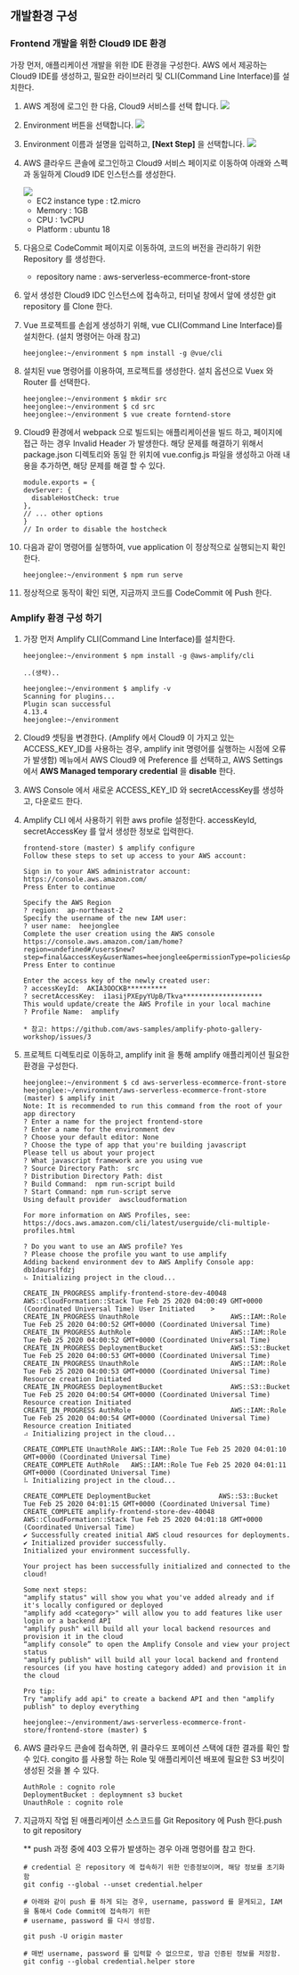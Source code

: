 ## 개발환경 구성
### Frontend 개발을 위한 Cloud9 IDE 환경

가장 먼저, 애플리케이션 개발을 위한 IDE 환경을 구성한다. AWS 에서 제공하는 Cloud9 IDE를 생성하고, 필요한 라이브러리 및 CLI(Command Line Interface)를 설치한다.

1. AWS 계정에 로그인 한 다음, Cloud9 서비스를 선택 합니다.
    <img src="./media/../../media/select_cloud9.png">

2. Environment 버튼을 선택합니다.
    <img src="./media/../../media/click_environment.png">

3. Environment 이름과 설명을 입력하고, **[Next Step]** 을 선택합니다.
   <img src="./../media/input_envname_desc.png">

4. AWS 클라우드 콘솔에 로그인하고 Cloud9 서비스 페이지로 이동하여 아래와 스펙과 동일하게 Cloud9 IDE 인스턴스를 생성한다.
    
    <img src="./../media/input_ide_spec.png">
    
    - EC2 instance type : t2.micro
    - Memory : 1GB
    - CPU : 1vCPU
    - Platform : ubuntu 18
5. 다음으로 CodeCommit 페이지로 이동하여, 코드의 버전을 관리하기 위한 Repository 를 생성한다.
   - repository name : aws-serverless-ecommerce-front-store
    
6. 앞서 생성한 Cloud9 IDC 인스턴스에 접속하고, 터미널 창에서 앞에 생성한 git repository 를 Clone 한다.
7. Vue 프로젝트를 손쉽게 생성하기 위해, vue CLI(Command Line Interface)를 설치한다. (설치 명령어는 아래 참고)

    ```
    heejonglee:~/environment $ npm install -g @vue/cli
    ```

8. 설치된 vue 명령어를 이용하여, 프로젝트를 생성한다. 설치 옵션으로 Vuex 와 Router 를 선택한다.

    ```
    heejonglee:~/environment $ mkdir src
    heejonglee:~/environment $ cd src
    heejonglee:~/environment $ vue create forntend-store 
    ```

9.  Cloud9 환경에서 webpack 으로 빌드되는 애플리케이션을 빌드 하고, 페이지에 접근 하는 경우  Invalid Header 가 발생한다. 해당 문제를 해결하기 위해서 package.json 디렉토리와 동일 한 위치에 vue.config.js 파일을 생성하고 아래 내용을 추가하면, 해당 문제를 해결 할 수 있다.

    ```
    module.exports = {
    devServer: {
      disableHostCheck: true
    },
    // ... other options
    }
    // In order to disable the hostcheck
    ```

10. 다음과 같이 명령어를 실행하여, vue application 이 정상적으로 실행되는지 확인한다.
    ```
    heejonglee:~/environment $ npm run serve 
    ```
11. 정상적으로 동작이 확인 되면, 지금까지 코드를 CodeCommit 에 Push 한다.


### Amplify 환경 구성 하기 

1. 가장 먼저 Amplify CLI(Command Line Interface)를 설치한다.
    ```
    heejonglee:~/environment $ npm install -g @aws-amplify/cli
    
    ..(생략)..

    heejonglee:~/environment $ amplify -v
    Scanning for plugins...
    Plugin scan successful
    4.13.4
    heejonglee:~/environment 
    ```

2. Cloud9 셋팅을 변경한다. (Amplify 에서 Cloud9 이 가지고 있는 ACCESS_KEY_ID를 사용하는 경우, amplify init 명령어를 실행하는 시점에 오류가 발생함) 메뉴에서 AWS Cloud9 에 Preference 를 선택하고, AWS Settings 에서 **AWS Managed temporary credential** 을 **disable** 한다. 

3. AWS Console 에서 새로운 ACCESS_KEY_ID 와 secretAccessKey를 생성하고, 다운로드 한다.

4. Amplify CLI 에서 사용하기 위한 aws profile 설정한다. accessKeyId, secretAccessKey 를 앞서 생성한 정보로 입력한다.

    ```    
    frontend-store (master) $ amplify configure
    Follow these steps to set up access to your AWS account:
    
    Sign in to your AWS administrator account:
    https://console.aws.amazon.com/
    Press Enter to continue
    
    Specify the AWS Region
    ? region:  ap-northeast-2
    Specify the username of the new IAM user:
    ? user name:  heejonglee
    Complete the user creation using the AWS console
    https://console.aws.amazon.com/iam/home?region=undefined#/users$new?step=final&accessKey&userNames=heejonglee&permissionType=policies&policies=arn:aws:iam::aws:policy%2FAdministratorAccess
    Press Enter to continue
    
    Enter the access key of the newly created user:
    ? accessKeyId:  AKIA3OOCKB**********
    ? secretAccessKey:  i1asijPXEpyYUpB/Tkva********************
    This would update/create the AWS Profile in your local machine
    ? Profile Name:  amplify
    
    * 참고: https://github.com/aws-samples/amplify-photo-gallery-workshop/issues/3
    ```

5. 프로젝트 디렉토리로 이동하고, amplify init 을 통해 amplify 애플리케이션 필요한 환경을 구성한다.
    ```
    heejonglee:~/environment $ cd aws-serverless-ecommerce-front-store 
    heejonglee:~/environment/aws-serverless-ecommerce-front-store (master) $ amplify init
    Note: It is recommended to run this command from the root of your app directory
    ? Enter a name for the project frontend-store
    ? Enter a name for the environment dev
    ? Choose your default editor: None
    ? Choose the type of app that you're building javascript
    Please tell us about your project
    ? What javascript framework are you using vue
    ? Source Directory Path:  src
    ? Distribution Directory Path: dist
    ? Build Command:  npm run-script build
    ? Start Command: npm run-script serve
    Using default provider  awscloudformation
    
    For more information on AWS Profiles, see:
    https://docs.aws.amazon.com/cli/latest/userguide/cli-multiple-profiles.html
    
    ? Do you want to use an AWS profile? Yes
    ? Please choose the profile you want to use amplify
    Adding backend environment dev to AWS Amplify Console app: db1daurslfdzj
    ⠦ Initializing project in the cloud...
    
    CREATE_IN_PROGRESS amplify-frontend-store-dev-40048 AWS::CloudFormation::Stack Tue Feb 25 2020 04:00:49 GMT+0000 (Coordinated Universal Time) User Initiated    >         
    CREATE_IN_PROGRESS UnauthRole                       AWS::IAM::Role             Tue Feb 25 2020 04:00:52 GMT+0000 (Coordinated Universal Time)                            
    CREATE_IN_PROGRESS AuthRole                         AWS::IAM::Role             Tue Feb 25 2020 04:00:52 GMT+0000 (Coordinated Universal Time)                            
    CREATE_IN_PROGRESS DeploymentBucket                 AWS::S3::Bucket            Tue Feb 25 2020 04:00:53 GMT+0000 (Coordinated Universal Time)                            
    CREATE_IN_PROGRESS UnauthRole                       AWS::IAM::Role             Tue Feb 25 2020 04:00:53 GMT+0000 (Coordinated Universal Time) Resource creation Initiated
    CREATE_IN_PROGRESS DeploymentBucket                 AWS::S3::Bucket            Tue Feb 25 2020 04:00:54 GMT+0000 (Coordinated Universal Time) Resource creation Initiated
    CREATE_IN_PROGRESS AuthRole                         AWS::IAM::Role             Tue Feb 25 2020 04:00:54 GMT+0000 (Coordinated Universal Time) Resource creation Initiated
    ⠴ Initializing project in the cloud...
    
    CREATE_COMPLETE UnauthRole AWS::IAM::Role Tue Feb 25 2020 04:01:10 GMT+0000 (Coordinated Universal Time) 
    CREATE_COMPLETE AuthRole   AWS::IAM::Role Tue Feb 25 2020 04:01:11 GMT+0000 (Coordinated Universal Time) 
    ⠧ Initializing project in the cloud...
    
    CREATE_COMPLETE DeploymentBucket                 AWS::S3::Bucket            Tue Feb 25 2020 04:01:15 GMT+0000 (Coordinated Universal Time) 
    CREATE_COMPLETE amplify-frontend-store-dev-40048 AWS::CloudFormation::Stack Tue Feb 25 2020 04:01:18 GMT+0000 (Coordinated Universal Time) 
    ✔ Successfully created initial AWS cloud resources for deployments.
    ✔ Initialized provider successfully.
    Initialized your environment successfully.
    
    Your project has been successfully initialized and connected to the cloud!
    
    Some next steps:
    "amplify status" will show you what you've added already and if it's locally configured or deployed
    "amplify add <category>" will allow you to add features like user login or a backend API
    "amplify push" will build all your local backend resources and provision it in the cloud
    “amplify console” to open the Amplify Console and view your project status
    "amplify publish" will build all your local backend and frontend resources (if you have hosting category added) and provision it in the cloud
    
    Pro tip:
    Try "amplify add api" to create a backend API and then "amplify publish" to deploy everything
    
    heejonglee:~/environment/aws-serverless-ecommerce-front-store/frontend-store (master) $ 
    ```

7. AWS 클라우드 콘솔에 접속하면, 위 클라우드 포메이션 스택에 대한 결과를 확인 할 수 있다. congito 를 사용할 하는 Role 및 애플리케이션 배포에 필요한 S3 버킷이 생성된 것을 볼 수 있다.

    ```
    AuthRole : cognito role
    DeploymentBucket : deploymnent s3 bucket
    UnauthRole : cognito role
    ```
 
8. 지금까지 작업 된 애플리케이션 소스코드를 Git Repository 에 Push 한다.push to git repository
    
    ** push 과정 중에 403 오류가 발생하는 경우 아래 명령어를 참고 한다.
    ```
    # credential 은 repository 에 접속하기 위한 인증정보이며, 해당 정보를 초기화 함
    git config --global --unset credential.helper

    # 아래와 같이 push 를 하게 되는 경우, username, password 를 묻게되고, IAM 을 통해서 Code Commit에 접속하기 위한
    # username, password 를 다시 생성함.

    git push -U origin master
    
    # 매번 username, password 를 입력할 수 없으므로, 방금 인증된 정보를 저장함.
    git config --global credential.helper store
    ```